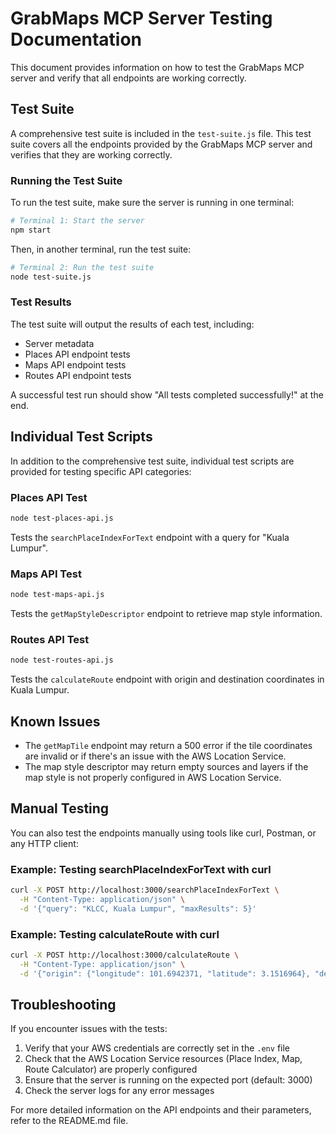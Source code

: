 # GrabMaps MCP Server Testing Documentation

This document provides information on how to test the GrabMaps MCP server and verify that all endpoints are working correctly.

## Test Suite

A comprehensive test suite is included in the `test-suite.js` file. This test suite covers all the endpoints provided by the GrabMaps MCP server and verifies that they are working correctly.

### Running the Test Suite

To run the test suite, make sure the server is running in one terminal:

```bash
# Terminal 1: Start the server
npm start
```

Then, in another terminal, run the test suite:

```bash
# Terminal 2: Run the test suite
node test-suite.js
```

### Test Results

The test suite will output the results of each test, including:

- Server metadata
- Places API endpoint tests
- Maps API endpoint tests
- Routes API endpoint tests

A successful test run should show "All tests completed successfully!" at the end.

## Individual Test Scripts

In addition to the comprehensive test suite, individual test scripts are provided for testing specific API categories:

### Places API Test

```bash
node test-places-api.js
```

Tests the `searchPlaceIndexForText` endpoint with a query for "Kuala Lumpur".

### Maps API Test

```bash
node test-maps-api.js
```

Tests the `getMapStyleDescriptor` endpoint to retrieve map style information.

### Routes API Test

```bash
node test-routes-api.js
```

Tests the `calculateRoute` endpoint with origin and destination coordinates in Kuala Lumpur.

## Known Issues

- The `getMapTile` endpoint may return a 500 error if the tile coordinates are invalid or if there's an issue with the AWS Location Service.
- The map style descriptor may return empty sources and layers if the map style is not properly configured in AWS Location Service.

## Manual Testing

You can also test the endpoints manually using tools like curl, Postman, or any HTTP client:

### Example: Testing searchPlaceIndexForText with curl

```bash
curl -X POST http://localhost:3000/searchPlaceIndexForText \
  -H "Content-Type: application/json" \
  -d '{"query": "KLCC, Kuala Lumpur", "maxResults": 5}'
```

### Example: Testing calculateRoute with curl

```bash
curl -X POST http://localhost:3000/calculateRoute \
  -H "Content-Type: application/json" \
  -d '{"origin": {"longitude": 101.6942371, "latitude": 3.1516964}, "destination": {"longitude": 101.7113399, "latitude": 3.1579208}, "travelMode": "Car"}'
```

## Troubleshooting

If you encounter issues with the tests:

1. Verify that your AWS credentials are correctly set in the `.env` file
2. Check that the AWS Location Service resources (Place Index, Map, Route Calculator) are properly configured
3. Ensure that the server is running on the expected port (default: 3000)
4. Check the server logs for any error messages

For more detailed information on the API endpoints and their parameters, refer to the README.md file.

